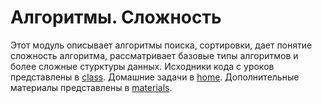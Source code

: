# Алгоритмы. Сложность
Этот модуль описывает алгоритмы поиска, сортировки, дает понятие сложность алгоритма, рассматривает базовые типы алгоритмов и более сложные стурктуры данных.
Исходники кода с уроков представлены в [class](./class/). Домашние задачи в [home](./home/home_work.md). Дополнительные материалы представлены в [materials](./materials/README.md).
